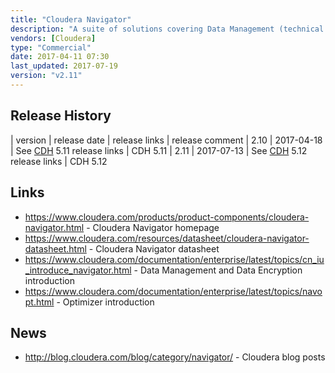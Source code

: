 ```yaml
---
title: "Cloudera Navigator"
description: "A suite of solutions covering Data Management (technical metadata management, lineage, cluster activity and analytics, cluster audit and automated policy actions), Data Encryption (filesystem level encryption, key management and integration with HDFS transparent encryption), and a solution for identifying SQL workloads that are candidates for migration to Hadoop and then optimising these once on Hadoop (Optimizer) build around the Cloudera CDH Hadoop distribution.  All products are commercial closed source products, that are only available with an appropriate Cloudera Enterprise licence."
vendors: [Cloudera]
type: "Commercial"
date: 2017-04-11 07:30
last_updated: 2017-07-19
version: "v2.11"
---
```

## Release History

| version | release date | release links | release comment
| 2.10 | 2017-04-18 | See [CDH](/technologies/cloudera-cdh/) 5.11 release links | CDH 5.11
| 2.11 | 2017-07-13 | See [CDH](/technologies/cloudera-cdh/) 5.12 release links | CDH 5.12

## Links

* <https://www.cloudera.com/products/product-components/cloudera-navigator.html> - Cloudera Navigator homepage
* <https://www.cloudera.com/resources/datasheet/cloudera-navigator-datasheet.html> - Cloudera Navigator datasheet
* <https://www.cloudera.com/documentation/enterprise/latest/topics/cn_iu_introduce_navigator.html> - Data Management and Data Encryption introduction
* <https://www.cloudera.com/documentation/enterprise/latest/topics/navopt.html> - Optimizer introduction

## News

* <http://blog.cloudera.com/blog/category/navigator/> - Cloudera blog posts